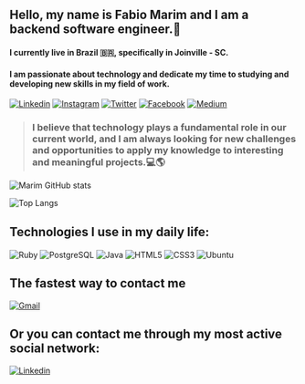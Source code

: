 ## Hello, my name is Fabio Marim and I am a backend software engineer.🖖
#### I currently live in Brazil 🇧🇷, specifically in Joinville - SC.
#### I am passionate about technology and dedicate my time to studying and developing new skills in my field of work.

[![Linkedin](https://img.shields.io/badge/LinkedIn-0077B5?style=for-the-badge&logo=linkedin&logoColor=white
)](https://www.linkedin.com/in/fabio-marim-a2a5661b0/)
[![Instagram](https://img.shields.io/badge/Instagram-E4405F?style=for-the-badge&logo=instagram&logoColor=white
)](https://www.instagram.com/ofabiomarim/)
[![Twitter](https://img.shields.io/badge/Twitter-1DA1F2?style=for-the-badge&logo=twitter&logoColor=white
)](https://twitter.com/musicaliz0u)
[![Facebook](https://img.shields.io/badge/Facebook-1877F2?style=for-the-badge&logo=facebook&logoColor=white
)](https://www.facebook.com/people/CodeCrafters/100068407399699/)
[![Medium](https://img.shields.io/badge/Medium-12100E?style=for-the-badge&logo=medium&logoColor=white)](https://medium.com/@fabiomarim.me)


>### I believe that technology plays a fundamental role in our current world, and I am always looking for new challenges and opportunities to apply my knowledge to interesting and meaningful projects.💻🌎

![Marim GitHub stats](https://github-readme-stats.vercel.app/api?username=FabioMarim&show_icons=true&theme=dracula)

![Top Langs](https://github-readme-stats.vercel.app/api/top-langs/?username=FabioMarim&size_weight=0.5&count_weight=0.5)

## Technologies I use in my daily life:

<div style="display: inline_block">
  <img align="center" alt="Ruby" src="https://img.shields.io/badge/Ruby-CC342D?style=for-the-badge&logo=ruby&logoColor=white"/>
  <img align="center" alt="PostgreSQL" src="https://img.shields.io/badge/PostgreSQL-316192?style=for-the-badge&logo=postgresql&logoColor=white"/>
  <img align="center" alt="Java" src="https://img.shields.io/badge/Java-ED8B00?style=for-the-badge&logo=openjdk&logoColor=white"/>
  <img align="center" alt="HTML5" src="https://img.shields.io/badge/HTML5-E34F26?style=for-the-badge&logo=html5&logoColor=white"/>
  <img align="center" alt="CSS3" src="https://img.shields.io/badge/CSS3-1572B6?style=for-the-badge&logo=css3&logoColor=white"/>
  <img align="center" alt="Ubuntu" src="https://img.shields.io/badge/Ubuntu-E95420?style=for-the-badge&logo=ubuntu&logoColor=white"/>
</div>


## The fastest way to contact me
[![Gmail](https://img.shields.io/badge/Gmail-D14836?style=for-the-badge&logo=gmail&logoColor=white
)](mailto:fabiomarim.eng@gmail.com)

## Or you can contact me through my most active social network:

[![Linkedin](https://img.shields.io/badge/LinkedIn-0077B5?style=for-the-badge&logo=linkedin&logoColor=white
)](https://www.linkedin.com/in/fabio-marim-a2a5661b0/)
